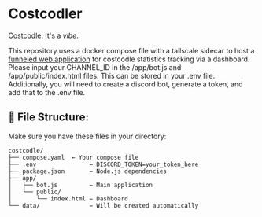 # Costcodler

[Costcodle](https://costcodle.com/). It's a *vibe*.


This repository uses a docker compose file with a tailscale sidecar to host a [funneled web application](https://tailscale.com/kb/1223/funnel) for costcodle statistics tracking via a dashboard.  Please input your CHANNEL_ID in the /app/bot.js and /app/public/index.html files.  This can be stored in your .env file.  Additionally, you will need to create a discord bot, generate a token, and add that to the .env file.


## 📁 File Structure:
Make sure you have these files in your directory:
```
costcodle/
├── compose.yaml  ← Your compose file
├── .env               ← DISCORD_TOKEN=your_token_here
├── package.json       ← Node.js dependencies
├── app/
│   ├── bot.js         ← Main application
│   └── public/
│       └── index.html ← Dashboard   
└── data/              ← Will be created automatically
```
